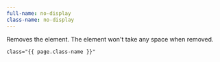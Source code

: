 ```yaml
---
full-name: no-display
class-name: no-display
---
```

Removes the element. The element won't take any space when removed.

```
class="{{ page.class-name }}"
```